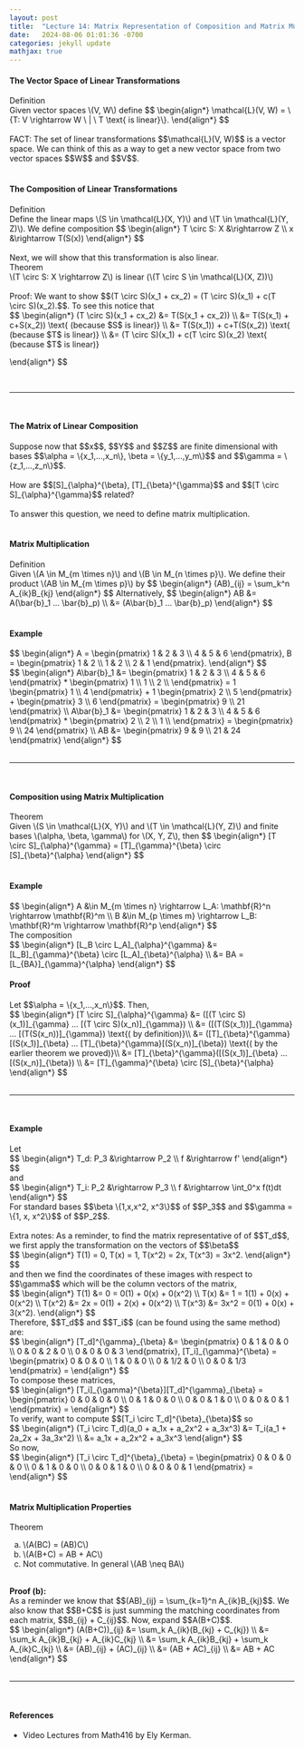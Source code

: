 ```yaml
---
layout: post
title:  "Lecture 14: Matrix Representation of Composition and Matrix Multiplication"
date:   2024-08-06 01:01:36 -0700
categories: jekyll update
mathjax: true
---
```

<h4><b>The Vector Space of Linear Transformations</b></h4>
<div class="bdiv">
Definition
</div>
<div class="bbdiv">
Given vector spaces \(V, W\) define
$$
\begin{align*}
\mathcal{L}(V, W) = \{T: V \rightarrow W \ | \ T \text{ is linear}\}.
\end{align*}
$$
</div>
<br>
FACT: The set of linear transformations $$\mathcal{L}(V, W)$$ is a vector space. We can think of this as a way to get a new vector space from two vector spaces $$W$$ and $$V$$.
<br>
<br>
<!------------------------------------------------------------------------------------>
<h4><b>The Composition of Linear Transformations</b></h4>
<div class="bdiv">
Definition
</div>
<div class="bbdiv">
Define the linear maps \(S \in \mathcal{L}(X, Y)\) and \(T \in \mathcal{L}(Y, Z)\). We define composition
$$
\begin{align*}
T \circ S: X &\rightarrow Z \\
x &\rightarrow T(S(x))
\end{align*}
$$
</div>
<br>
Next, we will show that this transformation is also linear.
<br>
<div class="purdiv">
Theorem
</div>
<div class="purbdiv">
\(T \circ S: X \rightarrow Z\) is linear (\(T \circ S \in \mathcal{L}(X, Z))\) 
</div>
<br>
Proof: We want to show $$(T \circ S)(x_1 + cx_2) = (T \circ S)(x_1) + c(T \circ S)(x_2).$$. To see this notice that
<div>
$$
\begin{align*}
(T \circ S)(x_1 + cx_2) &= T(S(x_1 + cx_2)) \\
                     &= T(S(x_1) + c+S(x_2)) \text{ (because $S$ is linear)} \\
                     &= T(S(x_1)) + c+T(S(x_2)) \text{ (because $T$ is linear)} \\
                     &= (T \circ S)(x_1) + c(T \circ S)(x_2) \text{ (because $T$ is linear)}
					
					 
\end{align*}
$$
</div>
<br>
<hr>
<br>
<!------------------------------------------------------------------------------------>
<h4><b>The Matrix of Linear Composition</b></h4>
Suppose now that $$x$$, $$Y$$ and $$Z$$ are finite dimensional with bases $$\alpha = \{x_1,...,x_n\}, \beta = \{y_1,...,y_m\}$$ and $$\gamma = \{z_1,...,z_n\}$$.
<br>
<br>
How are $$[S]_{\alpha}^{\beta}, [T]_{\beta}^{\gamma}$$ and $$[T \circ S]_{\alpha}^{\gamma}$$ related?
<br>
<br>
To answer this question, we need to define matrix multiplication.
<br>
<br>
<!------------------------------------------------------------------------------------>
<h4><b>Matrix Multiplication</b></h4>
<div class="bdiv">
Definition
</div>
<div class="bbdiv">
Given \(A \in M_{m \times n}\) and \(B \in M_{n \times p}\). We define their product \(AB \in M_{m \times p}\) by
$$
\begin{align*}
(AB)_{ij} = \sum_k^n A_{ik}B_{kj}
\end{align*}
$$
Alternatively,
$$
\begin{align*}
AB &= A(\bar{b}_1 ... \bar{b}_p) \\
   &= (A\bar{b}_1 ... \bar{b}_p)
\end{align*}
$$
</div>
<br>
<!------------------------------------------------------------------------------------>
<h4><b>Example</b></h4>
<div>
$$
\begin{align*}
A =
\begin{pmatrix}
1 & 2 & 3 \\
4 & 5 & 6
\end{pmatrix},
B =
\begin{pmatrix}
1 & 2 \\
1 & 2 \\
2 & 1
\end{pmatrix}.
\end{align*}
$$
</div>
<div>
$$
\begin{align*}
A\bar{b}_1 &= 
\begin{pmatrix}
1 & 2 & 3 \\
4 & 5 & 6
\end{pmatrix}
*
\begin{pmatrix}
1 \\
1 \\
2 \\
\end{pmatrix} = 
1
\begin{pmatrix}
1  \\
4 
\end{pmatrix}
+
1
\begin{pmatrix}
2  \\
5 
\end{pmatrix}
+ 
\begin{pmatrix}
3 \\
6
\end{pmatrix}
=
\begin{pmatrix}
9 \\
21
\end{pmatrix}
\\
A\bar{b}_1 &= 
\begin{pmatrix}
1 & 2 & 3 \\
4 & 5 & 6
\end{pmatrix}
*
\begin{pmatrix}
2 \\
2 \\
1 \\
\end{pmatrix} = 
\begin{pmatrix}
9 \\
24
\end{pmatrix} \\
AB &= 
\begin{pmatrix}
9 & 9 \\
21 & 24
\end{pmatrix}
\end{align*}
$$
</div>
<br>
<hr>
<br>
<!------------------------------------------------------------------------------------>
<h4><b>Composition using Matrix Multiplication</b></h4>
<div class="purdiv">
Theorem
</div>
<div class="purbdiv">
Given \(S \in \mathcal{L}(X, Y)\) and \(T \in \mathcal{L}(Y, Z)\) and finite bases \(\alpha, \beta, \gamma\) for \(X, Y, Z\), then
$$
\begin{align*}
[T \circ S]_{\alpha}^{\gamma} = [T]_{\gamma}^{\beta} \circ [S]_{\beta}^{\alpha}
\end{align*}
$$
</div>
<br>
<!------------------------------------------------------------------------------------>
<h4><b>Example</b></h4>
<div>
$$
\begin{align*}
A &\in M_{m \times n} \rightarrow L_A: \mathbf{R}^n \rightarrow \mathbf{R}^m \\
B &\in M_{p \times m} \rightarrow L_B: \mathbf{R}^m \rightarrow \mathbf{R}^p
\end{align*}
$$
</div>
The composition
<div>
$$
\begin{align*}
[L_B \circ L_A]_{\alpha}^{\gamma} &= [L_B]_{\gamma}^{\beta} \circ [L_A]_{\beta}^{\alpha} \\
&= BA = [L_{BA}]_{\gamma}^{\alpha}
\end{align*}
$$
</div>
<!------------------------------------------------------------------------------------>
<h4><b>Proof</b></h4>
Let $$\alpha = \{x_1,...,x_n\}$$. Then,
<div>
$$
\begin{align*}
[T \circ S]_{\alpha}^{\gamma} &= ([(T \circ S)(x_1)]_{\gamma} ... [(T \circ S)(x_n)]_{\gamma}) \\
&= ([(T(S(x_1))]_{\gamma} ... [(T(S(x_n))]_{\gamma}) \text{( by definition)}\\
&= ([T]_{\beta}^{\gamma}[(S(x_1)]_{\beta} ... [T]_{\beta}^{\gamma}[(S(x_n)]_{\beta}) \text{( by the earlier theorem we proved)}\\
&= [T]_{\beta}^{\gamma}([(S(x_1)]_{\beta} ... [(S(x_n)]_{\beta}) \\
&= [T]_{\gamma}^{\beta} \circ [S]_{\beta}^{\alpha}					 
\end{align*}
$$
</div>
<br>
<hr>
<br>
<!------------------------------------------------------------------------------------>
<h4><b>Example</b></h4>
Let 
<div>
$$
\begin{align*}
T_d: P_3 &\rightarrow P_2 \\
f &\rightarrow f'			 
\end{align*}
$$
</div>
and
<div>
$$
\begin{align*}
T_i: P_2 &\rightarrow P_3 \\
f &\rightarrow \int_0^x f(t)dt			 
\end{align*}
$$
</div>
For standard bases $$\beta \{1,x,x^2, x^3\}$$ of $$P_3$$ and $$\gamma = \{1, x, x^2\}$$ of $$P_2$$. 
<br>
<br>
Extra notes: As a reminder, to find the matrix representative of of $$T_d$$, we first apply the transformation on the vectors of $$\beta$$
<div>
$$
\begin{align*}
T(1) = 0, T(x) = 1, T(x^2) = 2x, T(x^3) = 3x^2. 		 
\end{align*}
$$
</div>
and then we find the coordinates of these images with respect to $$\gamma$$ which will be the column vectors of the matrix,
<div>
$$
\begin{align*}
T(1) &= 0 = 0(1) + 0(x) + 0(x^2) \\
T(x) &= 1 = 1(1) + 0(x) + 0(x^2) \\
T(x^2) &= 2x = 0(1) + 2(x) + 0(x^2) \\
T(x^3) &= 3x^2 = 0(1) + 0(x) + 3(x^2).
\end{align*}
$$
</div>
Therefore, $$T_d$$ and $$T_i$$ (can be found using the same method) are:
<div>
$$
\begin{align*}
[T_d]^{\gamma}_{\beta} &= 
\begin{pmatrix}
0 & 1 & 0 & 0 \\
0 & 0 & 2 & 0 \\
0 & 0 & 0 & 3
\end{pmatrix}, [T_i]_{\gamma}^{\beta} = 
\begin{pmatrix}
0 & 0 & 0 \\
1 & 0 & 0 \\
0 & 1/2 & 0 \\
0 & 0 & 1/3
\end{pmatrix} = 
\end{align*}
$$
</div>
To compose these matrices,
<div>
$$
\begin{align*}
[T_i]_{\gamma}^{\beta}][T_d]^{\gamma}_{\beta} = 
\begin{pmatrix}
0 & 0 & 0 & 0 \\
0 & 1 & 0 & 0 \\
0 & 0 & 1 & 0 \\
0 & 0 & 0 & 1
\end{pmatrix} = 
\end{align*}
$$
</div>
To verify, want to compute $$[T_i \circ T_d]^{\beta}_{\beta}$$ so
<div>
$$
\begin{align*}
(T_i \circ T_d)(a_0 + a_1x + a_2x^2 + a_3x^3) &= T_i(a_1 + 2a_2x + 3a_3x^2) \\
                        &= a_1x + a_2x^2 + a_3x^3
\end{align*}
$$
</div>
So now,
<div>
$$
\begin{align*}
[T_i \circ T_d]^{\beta}_{\beta} = 
\begin{pmatrix}
0 & 0 & 0 & 0 \\
0 & 1 & 0 & 0 \\
0 & 0 & 1 & 0 \\
0 & 0 & 0 & 1
\end{pmatrix} = 
\end{align*}
$$
</div>
<br>
<!------------------------------------------------------------------------------------>
<h4><b>Matrix Multiplication Properties</b></h4>
<div class="purdiv">
Theorem
</div>
<div class="purbdiv">
<ol style="list-style-type:lower-alpha">
	<li>\(A(BC) = (AB)C\)</li>
	<li>\(A(B+C) = AB + AC\)</li>
	<li>Not commutative. In general \(AB \neq BA\)</li>
</ol>
</div>
<br>
<b>Proof (b):</b>
<br> 
As a reminder we know that $$(AB)_{ij} = \sum_{k=1}^n A_{ik}B_{kj}$$. We also know that $$B+C$$ is just summing the matching coordinates from each matrix, $$B_{ij} + C_{ij}$$. Now, expand $$A(B+C)$$.
<div>
$$
\begin{align*}
(A(B+C))_{ij} &= \sum_k A_{ik}(B_{kj} + C_{kj}) \\
             &= \sum_k A_{ik}B_{kj} + A_{ik}C_{kj} \\
			 &= \sum_k A_{ik}B_{kj} + \sum_k A_{ik}C_{kj} \\
			 &= (AB)_{ij} + (AC)_{ij} \\
			 &= (AB + AC)_{ij} \\
			 &= AB + AC
\end{align*}
$$
</div>
<br>
<hr>
<br>
<!------------------------------------------------------------------------------------>
<h4><b>References</b></h4>
<ul>
<li>Video Lectures from Math416 by Ely Kerman.</li>
</ul>






















